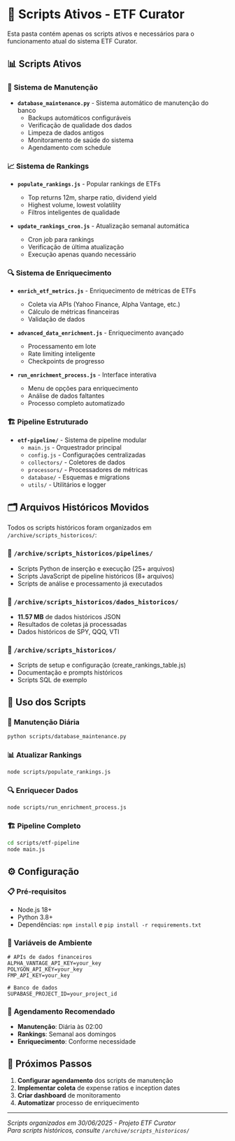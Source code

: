 # 🔧 Scripts Ativos - ETF Curator

Esta pasta contém apenas os scripts ativos e necessários para o funcionamento atual do sistema ETF Curator.

## 📊 **Scripts Ativos**

### 🔄 **Sistema de Manutenção**
- **`database_maintenance.py`** - Sistema automático de manutenção do banco
  - Backups automáticos configuráveis
  - Verificação de qualidade dos dados
  - Limpeza de dados antigos
  - Monitoramento de saúde do sistema
  - Agendamento com schedule

### 📈 **Sistema de Rankings**
- **`populate_rankings.js`** - Popular rankings de ETFs
  - Top returns 12m, sharpe ratio, dividend yield
  - Highest volume, lowest volatility
  - Filtros inteligentes de qualidade
  
- **`update_rankings_cron.js`** - Atualização semanal automática
  - Cron job para rankings
  - Verificação de última atualização
  - Execução apenas quando necessário

### 🔍 **Sistema de Enriquecimento**
- **`enrich_etf_metrics.js`** - Enriquecimento de métricas de ETFs
  - Coleta via APIs (Yahoo Finance, Alpha Vantage, etc.)
  - Cálculo de métricas financeiras
  - Validação de dados
  
- **`advanced_data_enrichment.js`** - Enriquecimento avançado
  - Processamento em lote
  - Rate limiting inteligente
  - Checkpoints de progresso
  
- **`run_enrichment_process.js`** - Interface interativa
  - Menu de opções para enriquecimento
  - Análise de dados faltantes
  - Processo completo automatizado

### 🏗️ **Pipeline Estruturado**
- **`etf-pipeline/`** - Sistema de pipeline modular
  - `main.js` - Orquestrador principal
  - `config.js` - Configurações centralizadas
  - `collectors/` - Coletores de dados
  - `processors/` - Processadores de métricas
  - `database/` - Esquemas e migrations
  - `utils/` - Utilitários e logger

## 🗂️ **Arquivos Históricos Movidos**

Todos os scripts históricos foram organizados em `/archive/scripts_historicos/`:

### 📁 **`/archive/scripts_historicos/pipelines/`**
- Scripts Python de inserção e execução (25+ arquivos)
- Scripts JavaScript de pipeline históricos (8+ arquivos)
- Scripts de análise e processamento já executados

### 📁 **`/archive/scripts_historicos/dados_historicos/`**
- **11.57 MB** de dados históricos JSON
- Resultados de coletas já processadas
- Dados históricos de SPY, QQQ, VTI

### 📁 **`/archive/scripts_historicos/`**
- Scripts de setup e configuração (create_rankings_table.js)
- Documentação e prompts históricos
- Scripts SQL de exemplo

## 🎯 **Uso dos Scripts**

### 🔄 **Manutenção Diária**
```bash
python scripts/database_maintenance.py
```

### 📊 **Atualizar Rankings**
```bash
node scripts/populate_rankings.js
```

### 🔍 **Enriquecer Dados**
```bash
node scripts/run_enrichment_process.js
```

### 🏗️ **Pipeline Completo**
```bash
cd scripts/etf-pipeline
node main.js
```

## ⚙️ **Configuração**

### 📋 **Pré-requisitos**
- Node.js 18+
- Python 3.8+
- Dependências: `npm install` e `pip install -r requirements.txt`

### 🔑 **Variáveis de Ambiente**
```env
# APIs de dados financeiros
ALPHA_VANTAGE_API_KEY=your_key
POLYGON_API_KEY=your_key
FMP_API_KEY=your_key

# Banco de dados
SUPABASE_PROJECT_ID=your_project_id
```

### 📅 **Agendamento Recomendado**
- **Manutenção**: Diária às 02:00
- **Rankings**: Semanal aos domingos
- **Enriquecimento**: Conforme necessidade

## 🚀 **Próximos Passos**

1. **Configurar agendamento** dos scripts de manutenção
2. **Implementar coleta** de expense ratios e inception dates
3. **Criar dashboard** de monitoramento
4. **Automatizar** processo de enriquecimento

---

*Scripts organizados em 30/06/2025 - Projeto ETF Curator*  
*Para scripts históricos, consulte `/archive/scripts_historicos/`* 
